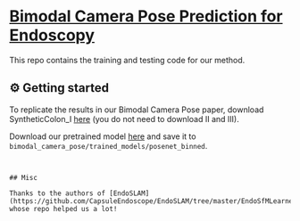 # [Bimodal Camera Pose Prediction for Endoscopy](https://arxiv.org/abs/2204.04968)

This repo contains the training and testing code for our method.

## ⚙ Getting started

To replicate the results in our Bimodal Camera Pose paper, download SyntheticColon_I [here](https://rdr.ucl.ac.uk/articles/dataset/Simcol3D_-_3D_Reconstruction_during_Colonoscopy_Challenge_Dataset/24077763) (you do not need to download II and III). 

Download our pretrained model [here](https://drive.google.com/file/d/1aHWPqS1X8v-T2V9ssqO-qz7R-e6xf5GB/view?usp=share_link) and save it to `bimodal_camera_pose/trained_models/posenet_binned`. 


<!-- ## Testing

```
python test.py /path/to/SyntheticColon_I --test-file /path/to/test_file.txt
```


## Training

```
python train.py /path/to/SyntheticColon_I --name my_exp_name --batch_size 128 --frames-apart 5 --train-file /path/to/train_file.txt --val-file /path/to/val_file.txt --epochs 50 --lr 0.001 -->
```


## Misc

Thanks to the authors of [EndoSLAM](https://github.com/CapsuleEndoscope/EndoSLAM/tree/master/EndoSfMLearner) whose repo helped us a lot!


